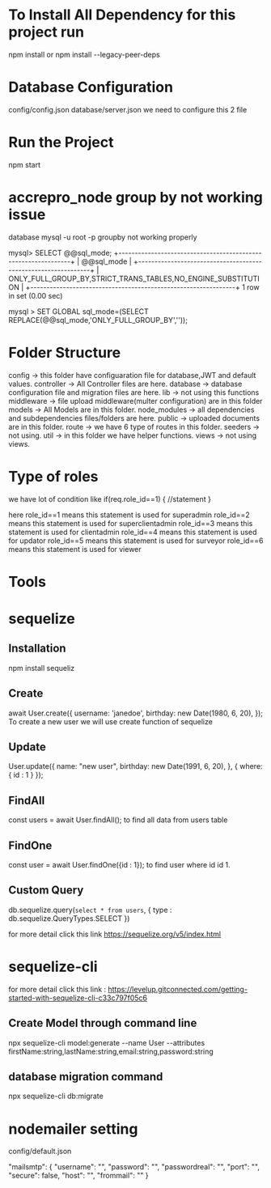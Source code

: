 # To Install All Dependency for this project run

npm install or npm install --legacy-peer-deps

# Database Configuration

config/config.json
database/server.json
we need to configure this 2 file

# Run the Project

npm start



# accrepro_node group by not working issue

database
mysql -u root -p
groupby not working properly

mysql> SELECT @@sql_mode;
+---------------------------------------------------------------+
| @@sql_mode                                                    |
+---------------------------------------------------------------+
| ONLY_FULL_GROUP_BY,STRICT_TRANS_TABLES,NO_ENGINE_SUBSTITUTION |
+---------------------------------------------------------------+
1 row in set (0.00 sec)


mysql > SET GLOBAL sql_mode=(SELECT REPLACE(@@sql_mode,'ONLY_FULL_GROUP_BY',''));


# Folder Structure

config -> this folder have configuaration file for database,JWT and default values.
controller -> All Controller files are here.
database -> database configuration file and migration files are here.
lib -> not using this functions
middleware -> file upload middleware(multer configuration) are in this folder
models -> All Models are in this folder.
node_modules -> all dependencies and subdependencies files/folders are here.
public -> uploaded documents are in this folder.
route -> we have 6 type of routes in this folder.
seeders -> not using.
util -> in this folder we have helper functions.
views -> not using views.

# Type of roles

we have lot of condition like
if(req.role_id==1) {
//statement
}

here role_id==1 means this statement is used for superadmin
role_id==2 means this statement is used for superclientadmin
role_id==3 means this statement is used for clientadmin
role_id==4 means this statement is used for updator
role_id==5 means this statement is used for surveyor
role_id==6 means this statement is used for viewer


# Tools 
# sequelize

## Installation

npm install sequeliz

## Create

await User.create({
username: 'janedoe',
birthday: new Date(1980, 6, 20),
});
To create a new user we will use create function of sequelize

## Update

User.update({
name: "new user",
birthday: new Date(1991, 6, 20),
}, {
where: {
id : 1
}
});

## FindAll

const users = await User.findAll();
to find all data from users table

## FindOne

const user = await User.findOne({id : 1});
to find user where id id 1.

## Custom Query

db.sequelize.query(`select * from users`, {
type : db.sequelize.QueryTypes.SELECT
})

for more detail click this link https://sequelize.org/v5/index.html

# sequelize-cli

for more detail click this link : https://levelup.gitconnected.com/getting-started-with-sequelize-cli-c33c797f05c6

## Create Model through command line

npx sequelize-cli model:generate --name User --attributes firstName:string,lastName:string,email:string,password:string

## database migration command

npx sequelize-cli db:migrate

# nodemailer setting
config/default.json

 "mailsmtp": {
    "username": "",
    "password": "",
    "passwordreal": "",
    "port": "",
    "secure": false,
    "host": "",
    "frommail": ""
  }